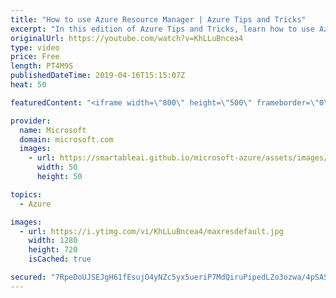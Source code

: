 ```yaml
---
title: "How to use Azure Resource Manager | Azure Tips and Tricks"
excerpt: "In this edition of Azure Tips and Tricks, learn how to use Azure Resource Manager templates to describe your infrastructure and deploy it.   For more tips and tricks, visit: http://azuredev.tips     Get started with 12 months of free services and $200 USD in credit. Create your free account today with"
originalUrl: https://youtube.com/watch?v=KhLLuBncea4
type: video
price: Free
length: PT4M9S
publishedDateTime: 2019-04-16T15:15:07Z
heat: 50

featuredContent: "<iframe width=\"800\" height=\"500\" frameborder=\"0\" src=\"https://www.youtube.com/embed/KhLLuBncea4\" allow=\"accelerometer; autoplay; encrypted-media; gyroscope; picture-in-picture\" allowfullscreen></iframe>"

provider:
  name: Microsoft
  domain: microsoft.com
  images:
    - url: https://smartableai.github.io/microsoft-azure/assets/images/organizations/microsoft.com-50x50.jpg
      width: 50
      height: 50

topics:
  - Azure

images:
  - url: https://i.ytimg.com/vi/KhLLuBncea4/maxresdefault.jpg
    width: 1280
    height: 720
    isCached: true

secured: "7RpeDoUJSEJgH61fEsujO4yNZc5yx5ueriP7MdQiruPipedLZo3ozwa/4pSASm0wvMpg14rYMnBO0Ev7gBwvpJBU0UqeKIvTasuOZ3UAvMyx09Bls86tb6PZAs1fvkm96M9/RuJCimPQ+pLLvAfSgRcKGOP764hfk6+BWg0KcCz54oQeEkbo1mC7yNLNCLFBdxOvmPwazVPRW8KhCA/bKZ0g0WHRJ5wSnkrt+eMPK8LgvHNx6DGC153MrtOy9rpa8/NtZbNCmHhyyi8oL5KCnMtWnZJ55o9BAHw3j5yTPum+YXt5YiUlo3ka2mrbXUCNuKXnym47He+UkoN86MCoBNvJpS61LxZ2FpEjAL7vwrYwAXfk2et3iWL+QTaP8MVbNSS9Em0Gds9GSnx+lgY1Hd60LRr3w6zQOi8tVfRQU+0=;UrjsmU+DL2ehgxA/OQS7dA=="
---
```


